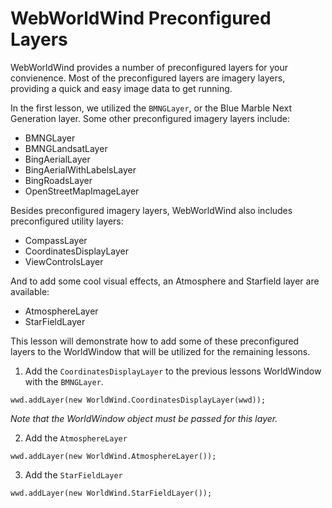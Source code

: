 <style>
    iframe {
        width: 100 vw;
        height: 700px;
    }    
</style>
# WebWorldWind Preconfigured Layers

WebWorldWind provides a number of preconfigured layers for your convienence. Most of the preconfigured layers are imagery layers, providing a quick and easy image data to get running.

In the first lesson, we utilized the `BMNGLayer`, or the Blue Marble Next Generation layer. Some other preconfigured imagery layers include:

- BMNGLayer
- BMNGLandsatLayer
- BingAerialLayer
- BingAerialWithLabelsLayer
- BingRoadsLayer
- OpenStreetMapImageLayer

Besides preconfigured imagery layers, WebWorldWind also includes preconfigured utility layers:

- CompassLayer
- CoordinatesDisplayLayer
- ViewControlsLayer

And to add some cool visual effects, an Atmosphere and Starfield layer are available:

- AtmosphereLayer
- StarFieldLayer

This lesson will demonstrate how to add some of these preconfigured layers to the WorldWindow that will be utilized for the remaining lessons.

1. Add the `CoordinatesDisplayLayer` to the previous lessons WorldWindow with the `BMNGLayer`.

```
wwd.addLayer(new WorldWind.CoordinatesDisplayLayer(wwd));
```
_Note that the WorldWindow object must be passed for this layer._


2. Add the `AtmosphereLayer`

```
wwd.addLayer(new WorldWind.AtmosphereLayer());
```

3. Add the `StarFieldLayer`

```
wwd.addLayer(new WorldWind.StarFieldLayer());
```

<script async src="//jsfiddle.net/hjatdgbz/1/embed/"></script>